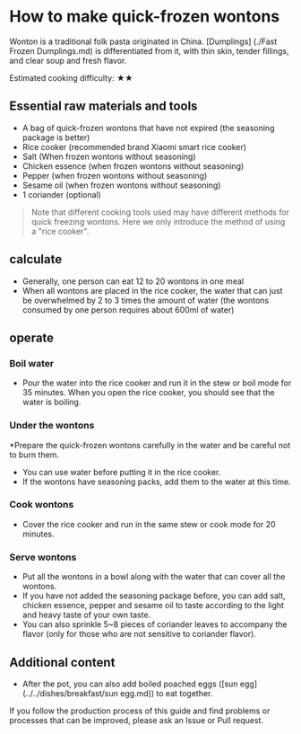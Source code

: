 # How to make quick-frozen wontons

Wonton is a traditional folk pasta originated in China. [Dumplings] (./Fast Frozen Dumplings.md) is differentiated from it, with thin skin, tender fillings, and clear soup and fresh flavor.

Estimated cooking difficulty: ★★

## Essential raw materials and tools

* A bag of quick-frozen wontons that have not expired (the seasoning package is better)
* Rice cooker (recommended brand Xiaomi smart rice cooker)
* Salt (When frozen wontons without seasoning)
* Chicken essence (when frozen wontons without seasoning)
* Pepper (when frozen wontons without seasoning)
* Sesame oil (when frozen wontons without seasoning)
* 1 coriander (optional)

> Note that different cooking tools used may have different methods for quick freezing wontons. Here we only introduce the method of using a "rice cooker".

## calculate

* Generally, one person can eat 12 to 20 wontons in one meal
* When all wontons are placed in the rice cooker, the water that can just be overwhelmed by 2 to 3 times the amount of water (the wontons consumed by one person requires about 600ml of water)

## operate

### Boil water

* Pour the water into the rice cooker and run it in the stew or boil mode for 35 minutes. When you open the rice cooker, you should see that the water is boiling.

### Under the wontons

*Prepare the quick-frozen wontons carefully in the water and be careful not to burn them.
* You can use water before putting it in the rice cooker.
* If the wontons have seasoning packs, add them to the water at this time.

### Cook wontons

* Cover the rice cooker and run in the same stew or cook mode for 20 minutes.

### Serve wontons

* Put all the wontons in a bowl along with the water that can cover all the wontons.
* If you have not added the seasoning package before, you can add salt, chicken essence, pepper and sesame oil to taste according to the light and heavy taste of your own taste.
* You can also sprinkle 5~8 pieces of coriander leaves to accompany the flavor (only for those who are not sensitive to coriander flavor).

## Additional content

* After the pot, you can also add boiled poached eggs ([sun egg](../../dishes/breakfast/sun egg.md)) to eat together.

If you follow the production process of this guide and find problems or processes that can be improved, please ask an Issue or Pull request.